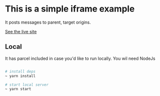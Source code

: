 # This is a simple iframe example
It posts messages to parent, target origins.

[See the live site](https://kmagee-reddoor.github.io/iframe-poc/)

## Local
It has parcel included in case you'd like to run locally. You wil need NodeJs

```bash

# install deps
~ yarn install

# start local server
~ yarn start

```
